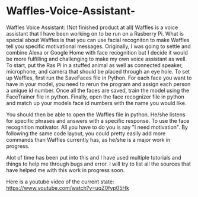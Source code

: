 # Waffles-Voice-Assistant-
Waffles Voice Assistant: (Not finished product at all)
Waffles is a voice assistant that I have been working on to be run on a Rasberry Pi. What is special about Waffles is that you can use facial recogniton to make Waffles tell you specific motivational messages. Originally, I was going to settle and combine Alexa or Google Home with face recognition but I decide it would be more fulfilling and challenging to make my own voice assistant as well. To start, put the Ras Pi in a stuffed animal as well as connected speaker, microphone, and camera that should be placed through an eye hole. 
To set up Waffles, first run the SaveFaces file in Python. For each face you want to have in your model, you need to rerun the program and assign each person a unique id number. Once all the faces are saved, train the model using the FaceTrainer file in python. Finally, open the face recognizer file in python and match up your models face id numbers with the name you would like. 

You should then be able to open the Waffles file in python. He/she listens for specific phrases and answers with a specific response. To use the face recognition motivator. All you have to do you is say "I need motivation". By following the same code layout, you could pretty easily add more commands than Waffles currently has, as he/she is a major work in progress. 

Alot of time has been put into this and I have used multiple tutorials and things to help me through bugs and error. I will try to list all the sources that have helped me with this work in progress soon. 

Here is a youtube video of the current state: https://www.youtube.com/watch?v=uqZ0fvp05Hk
